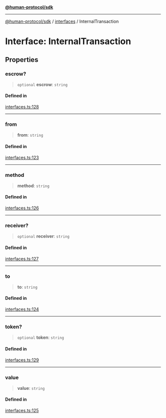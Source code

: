 [**@human-protocol/sdk**](../../README.md)

***

[@human-protocol/sdk](../../modules.md) / [interfaces](../README.md) / InternalTransaction

# Interface: InternalTransaction

## Properties

### escrow?

> `optional` **escrow**: `string`

#### Defined in

[interfaces.ts:128](https://github.com/humanprotocol/human-protocol/blob/d7a8db333eaccaefacbd3a71e666d3627570e9f6/packages/sdk/typescript/human-protocol-sdk/src/interfaces.ts#L128)

***

### from

> **from**: `string`

#### Defined in

[interfaces.ts:123](https://github.com/humanprotocol/human-protocol/blob/d7a8db333eaccaefacbd3a71e666d3627570e9f6/packages/sdk/typescript/human-protocol-sdk/src/interfaces.ts#L123)

***

### method

> **method**: `string`

#### Defined in

[interfaces.ts:126](https://github.com/humanprotocol/human-protocol/blob/d7a8db333eaccaefacbd3a71e666d3627570e9f6/packages/sdk/typescript/human-protocol-sdk/src/interfaces.ts#L126)

***

### receiver?

> `optional` **receiver**: `string`

#### Defined in

[interfaces.ts:127](https://github.com/humanprotocol/human-protocol/blob/d7a8db333eaccaefacbd3a71e666d3627570e9f6/packages/sdk/typescript/human-protocol-sdk/src/interfaces.ts#L127)

***

### to

> **to**: `string`

#### Defined in

[interfaces.ts:124](https://github.com/humanprotocol/human-protocol/blob/d7a8db333eaccaefacbd3a71e666d3627570e9f6/packages/sdk/typescript/human-protocol-sdk/src/interfaces.ts#L124)

***

### token?

> `optional` **token**: `string`

#### Defined in

[interfaces.ts:129](https://github.com/humanprotocol/human-protocol/blob/d7a8db333eaccaefacbd3a71e666d3627570e9f6/packages/sdk/typescript/human-protocol-sdk/src/interfaces.ts#L129)

***

### value

> **value**: `string`

#### Defined in

[interfaces.ts:125](https://github.com/humanprotocol/human-protocol/blob/d7a8db333eaccaefacbd3a71e666d3627570e9f6/packages/sdk/typescript/human-protocol-sdk/src/interfaces.ts#L125)
